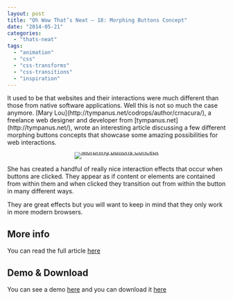 ```yaml
---
layout: post
title: "Oh Wow That’s Neat – 18: Morphing Buttons Concept"
date: "2014-05-21"
categories: 
  - "thats-neat"
tags: 
  - "animation"
  - "css"
  - "css-transforms"
  - "css-transitions"
  - "inspiration"
---
```


<p class="intro"><span class="dropcap">I</span>t used to be that websites and their interactions were much different than those from native software applications. Well this is not so much the case anymore. [Mary Lou](http://tympanus.net/codrops/author/crnacura/), a freelance web designer and developer from [tympanus.net](http://tympanus.net/), wrote an interesting article discussing a few different morphing buttons concepts that showcase some amazing possibilities for web interactions.</p>

<style>
.demoBox a {
  display: block;
  line-height: 0; 
  text-align: center;
}

.demoBox a img {
  margin: 0 !important;
}
</style>

<div class="demoBox">
  <a href="http://tympanus.net/codrops/2014/05/12/morphing-buttons-concept/" target="_blank">
    <img src="../../assets/img/content/uploads/2014/morphing-buttons.png" alt="Morphing Buttons Concept">
  </a>
</div>

She has created a handful of really nice interaction effects that occur when buttons are clicked. They appear as if content or elements are contained from within them and when clicked they transition out from within the button in many different ways.

They are great effects but you will want to keep in mind that they only work in more modern browsers.

## More info

You can read the full article [here](http://tympanus.net/codrops/2014/05/12/morphing-buttons-concept/)

## Demo & Download

You can see a demo [here](http://tympanus.net/Development/ButtonComponentMorph/) and you can download it [here](http://tympanus.net/Development/ButtonComponentMorph/ButtonComponentMorph.zip)
